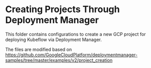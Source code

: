 # Creating Projects Through Deployment Manager

This folder contains configurations to create a new GCP project for deploying Kubeflow via Deployment Manager.

The files are modified based on 
https://github.com/GoogleCloudPlatform/deploymentmanager-samples/tree/master/examples/v2/project_creation

